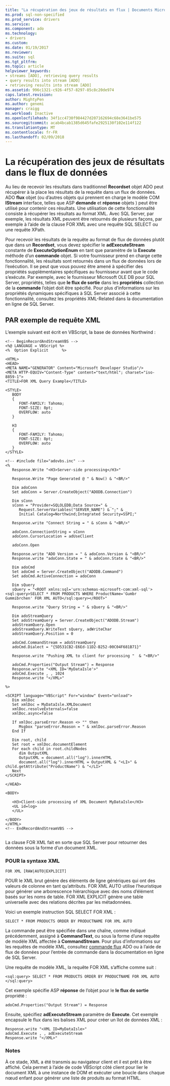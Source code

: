 ```yaml
---
title: "La récupération des jeux de résultats en flux | Documents Microsoft"
ms.prod: sql-non-specified
ms.prod_service: drivers
ms.service: 
ms.component: ado
ms.technology:
- drivers
ms.custom: 
ms.date: 01/19/2017
ms.reviewer: 
ms.suite: sql
ms.tgt_pltfrm: 
ms.topic: article
helpviewer_keywords:
- streams [ADO], retrieving query results
- query results into stream [ADO]
- retrieving results into stream [ADO]
ms.assetid: 996c1321-c926-4f57-8297-85c8c20de974
caps.latest.revision: 
author: MightyPen
ms.author: genemi
manager: craigg
ms.workload: Inactive
ms.openlocfilehash: 34f1cc4730f984427d207162694c68e3641be575
ms.sourcegitcommit: acab4bcab1385d645fafe2925130f102e114f122
ms.translationtype: MT
ms.contentlocale: fr-FR
ms.lasthandoff: 02/09/2018
---
```

# <a name="retrieving-resultsets-into-streams"></a>La récupération des jeux de résultats dans le flux de données
Au lieu de recevoir les résultats dans traditionnel **Recordset** objet ADO peut récupérer à la place les résultats de la requête dans un flux de données. ADO **flux** objet (ou d’autres objets qui prennent en charge le modèle COM **IStream** interface, telles que ASP **demande** et **réponse** objets ) peut être utilisé pour contenir ces résultats. Une utilisation de cette fonctionnalité consiste à récupérer les résultats au format XML. Avec SQL Server, par exemple, les résultats XML peuvent être retournés de plusieurs façons, par exemple à l’aide de la clause FOR XML avec une requête SQL SELECT ou une requête XPath.  
  
 Pour recevoir les résultats de la requête au format de flux de données plutôt que dans un **Recordset**, vous devez spécifier le **adExecuteStream** constante de **ExecuteOptionEnum** en tant que paramètre de la **Execute** méthode d’un **commande** objet. Si votre fournisseur prend en charge cette fonctionnalité, les résultats sont retournés dans un flux de données lors de l’exécution. Il se peut que vous pouvez être amené à spécifier des propriétés supplémentaires spécifiques au fournisseur avant que le code s’exécute. Par exemple, avec le fournisseur Microsoft OLE DB pour SQL Server, propriétés, telles que **le flux de sortie** dans les **propriétés** collection de la **commande** l’objet doit être spécifié. Pour plus d’informations sur les propriétés dynamiques spécifiques à SQL Server associé à cette fonctionnalité, consultez les propriétés XML-Related dans la documentation en ligne de SQL Server.  
  
## <a name="for-xml-query-example"></a>PAR exemple de requête XML  
 L’exemple suivant est écrit en VBScript, la base de données Northwind :  
  
```  
<!-- BeginRecordAndStreamVBS -->  
<%@ LANGUAGE = VBScript %>  
<%  Option Explicit      %>  
  
<HTML>  
<HEAD>  
<META NAME="GENERATOR" Content="Microsoft Developer Studio"/>  
<META HTTP-EQUIV="Content-Type" content="text/html"; charset="iso-8859-1">  
<TITLE>FOR XML Query Example</TITLE>  
  
<STYLE>  
   BODY  
   {  
      FONT-FAMILY: Tahoma;  
      FONT-SIZE: 8pt;  
      OVERFLOW: auto  
   }  
  
   H3  
   {  
      FONT-FAMILY: Tahoma;  
      FONT-SIZE: 8pt;  
      OVERFLOW: auto  
   }  
</STYLE>  
  
<!-- #include file="adovbs.inc" -->  
<%  
   Response.Write "<H3>Server-side processing</H3>"  
  
   Response.Write "Page Generated @ " & Now() & "<BR/>"  
  
   Dim adoConn  
   Set adoConn = Server.CreateObject("ADODB.Connection")  
  
   Dim sConn  
   sConn = "Provider=SQLOLEDB;Data Source=" & _  
      Request.ServerVariables("SERVER_NAME") & ";" & _  
      Initial Catalog=Northwind;Integrated Security=SSPI;"  
  
   Response.write "Connect String = " & sConn & "<BR/>"  
  
   adoConn.ConnectionString = sConn  
   adoConn.CursorLocation = adUseClient  
  
   adoConn.Open  
  
   Response.write "ADO Version = " & adoConn.Version & "<BR/>"  
   Response.write "adoConn.State = " & adoConn.State & "<BR/>"  
  
   Dim adoCmd  
   Set adoCmd = Server.CreateObject("ADODB.Command")  
   Set adoCmd.ActiveConnection = adoConn  
  
   Dim sQuery  
   sQuery = "<ROOT xmlns:sql='urn:schemas-microsoft-com:xml-sql'><sql:query>SELECT * FROM PRODUCTS WHERE ProductName='Gumbr Gummibrchen' FOR XML AUTO</sql:query></ROOT>"  
  
   Response.write "Query String = " & sQuery & "<BR/>"  
  
   Dim adoStreamQuery  
   Set adoStreamQuery = Server.CreateObject("ADODB.Stream")  
   adoStreamQuery.Open  
   adoStreamQuery.WriteText sQuery, adWriteChar  
   adoStreamQuery.Position = 0  
  
   adoCmd.CommandStream = adoStreamQuery  
   adoCmd.Dialect = "{5D531CB2-E6Ed-11D2-B252-00C04F681B71}"  
  
   Response.write "Pushing XML to client for processing "  & "<BR/>"  
  
   adoCmd.Properties("Output Stream") = Response  
   Response.write "<XML ID='MyDataIsle'>"  
   adoCmd.Execute , , 1024  
   Response.write "</XML>"  
  
%>  
  
<SCRIPT language="VBScript" For="window" Event="onload">  
   Dim xmlDoc  
   Set xmlDoc = MyDataIsle.XMLDocument  
   xmlDoc.resolveExternals=false  
   xmlDoc.async=false  
  
   If xmlDoc.parseError.Reason <> "" then  
      Msgbox "parseError.Reason = " & xmlDoc.parseError.Reason  
   End If  
  
   Dim root, child  
   Set root = xmlDoc.documentElement  
   For each child in root.childNodes  
      dim OutputXML  
      OutputXML = document.all("log").innerHTML  
      document.all("log").innerHTML = OutputXML & "<LI>" & child.getAttribute("ProductName") & "</LI>"  
   Next  
</SCRIPT>  
  
</HEAD>  
  
<BODY>  
  
   <H3>Client-side processing of XML Document MyDataIsle</H3>  
   <UL id=log>  
   </UL>  
  
</BODY>  
</HTML>  
<!-- EndRecordAndStreamVBS -->  
  
```  
  
 La clause FOR XML fait en sorte que SQL Server pour retourner des données sous la forme d’un document XML.  
  
### <a name="for-xml-syntax"></a>POUR la syntaxe XML  
  
```  
FOR XML [RAW|AUTO|EXPLICIT]  
```  
  
 POUR le XML brut génère des éléments de ligne génériques qui ont des valeurs de colonne en tant qu’attributs. FOR XML AUTO utilise l’heuristique pour générer une arborescence hiérarchique avec des noms d’élément basés sur les noms de table. FOR XML EXPLICIT génère une table universelle avec des relations décrites par les métadonnées.  
  
 Voici un exemple instruction SQL SELECT FOR XML :  
  
```  
SELECT * FROM PRODUCTS ORDER BY PRODUCTNAME FOR XML AUTO  
```  
  
 La commande peut être spécifiée dans une chaîne, comme indiqué précédemment, assigné à **CommandText**, ou sous la forme d’une requête de modèle XML affectée à **CommandStream**. Pour plus d’informations sur les requêtes de modèle XML, consultez [commande flux](../../../ado/guide/data/command-streams.md) ADO ou à l’aide de flux de données pour l’entrée de commande dans la documentation en ligne de SQL Server.  
  
 Une requête de modèle XML, la requête FOR XML s’affiche comme suit :  
  
```  
<sql:query> SELECT * FROM PRODUCTS ORDER BY PRODUCTNAME FOR XML AUTO </sql:query>  
```  
  
 Cet exemple spécifie ASP **réponse** de l’objet pour le **le flux de sortie** propriété :  
  
```  
adoCmd.Properties("Output Stream") = Response  
```  
  
 Ensuite, spécifiez **adExecuteStream** paramètre de **Execute**. Cet exemple encapsule le flux dans les balises XML pour créer un îlot de données XML :  
  
```  
Response.write "<XML ID=MyDataIsle>"  
adoCmd.Execute , , adExecuteStream  
Response.write "</XML>"  
```  
  
### <a name="remarks"></a>Notes  
 À ce stade, XML a été transmis au navigateur client et il est prêt à être affiché. Cela permet à l’aide de code VBScript côté client pour lier le document XML à une instance de DOM et exécuter une boucle dans chaque nœud enfant pour générer une liste de produits au format HTML.
